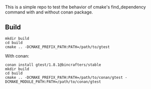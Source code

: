 This is a simple repo to test the behavior of cmake's find_dependency command with and without conan package.

## Build

```
mkdir build
cd build
cmake .. -DCMAKE_PREFIX_PATH:PATH=/path/to/gtest
```

With conan:
```
conan install gtest/1.8.1@bincrafters/stable
mkdir build
cd build
cmake .. -DCMAKE_PREFIX_PATH:PATH=/path/to/conan/gtest -DCMAKE_MODULE_PATH:PATH=/path/to/conan/gtest
```
